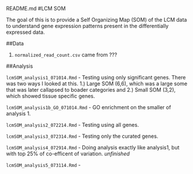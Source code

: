 README.md
#LCM SOM 

The goal of this is to provide a Self Organizing Map (SOM) of the LCM data to understand gene expression patterns present in the differentially expressed data.  

##Data

1. `normalized_read_count.csv` came from ???

##Analysis

`lcmSOM_analysis1_071014.Rmd` - Testing using only significant genes. There was two ways I looked at this. 1.) Large SOM (6,6), which was a large some that was later callapsed to boader categories and 2.) Small SOM (3,2), which showed tissue specific genes. 

`lcmSOM_analysis1b_GO_071014.Rmd` - GO enrichment on the smaller of analysis 1.

`lcmSOM_analysis2_072214.Rmd` - Testing using all genes. 

`lcmSOM_analysis3_072314.Rmd` - Testing only the curated genes.

`lcmSOM_analysis4_072914.Rmd` - Doing analysis exactly like analysis1, but with top 25% of co-efficent of variation. *unfinished*

`lcmSOM_analysis5_073114.Rmd` -



